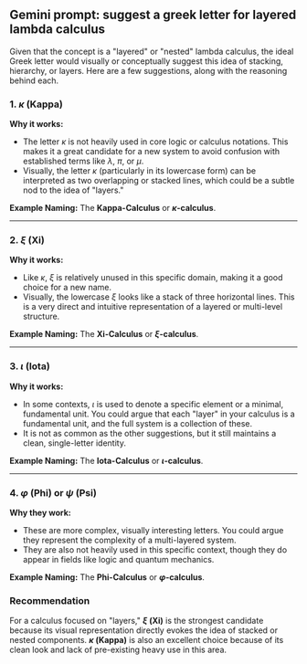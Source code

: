 ## Gemini prompt: suggest a greek letter for layered lambda calculus


Given that the concept is a "layered" or "nested" lambda calculus, the ideal Greek letter would visually or conceptually suggest this idea of stacking, hierarchy, or layers. Here are a few suggestions, along with the reasoning behind each.

### 1. **$\kappa$ (Kappa)**

**Why it works:**
* The letter $\kappa$ is not heavily used in core logic or calculus notations. This makes it a great candidate for a new system to avoid confusion with established terms like $\lambda$, $\pi$, or $\mu$.
* Visually, the letter $\kappa$ (particularly in its lowercase form) can be interpreted as two overlapping or stacked lines, which could be a subtle nod to the idea of "layers."

**Example Naming:** The **Kappa-Calculus** or **$\kappa$-calculus**.

***

### 2. **$\xi$ (Xi)**

**Why it works:**
* Like $\kappa$, $\xi$ is relatively unused in this specific domain, making it a good choice for a new name.
* Visually, the lowercase $\xi$ looks like a stack of three horizontal lines. This is a very direct and intuitive representation of a layered or multi-level structure.

**Example Naming:** The **Xi-Calculus** or **$\xi$-calculus**.

***

### 3. **$\iota$ (Iota)**

**Why it works:**
* In some contexts, $\iota$ is used to denote a specific element or a minimal, fundamental unit. You could argue that each "layer" in your calculus is a fundamental unit, and the full system is a collection of these.
* It is not as common as the other suggestions, but it still maintains a clean, single-letter identity.

**Example Naming:** The **Iota-Calculus** or **$\iota$-calculus**.

***

### 4. **$\varphi$ (Phi) or $\psi$ (Psi)**

**Why they work:**
* These are more complex, visually interesting letters. You could argue they represent the complexity of a multi-layered system.
* They are also not heavily used in this specific context, though they do appear in fields like logic and quantum mechanics.

**Example Naming:** The **Phi-Calculus** or **$\varphi$-calculus**.

### Recommendation

For a calculus focused on "layers," **$\xi$ (Xi)** is the strongest candidate because its visual representation directly evokes the idea of stacked or nested components. **$\kappa$ (Kappa)** is also an excellent choice because of its clean look and lack of pre-existing heavy use in this area.